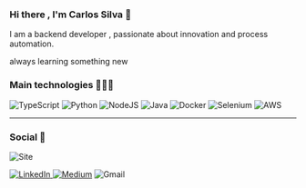 ### Hi there , I'm Carlos Silva 👋


I am a backend developer , passionate about innovation and process automation.
 

always learning something new


### Main technologies 👩🏻‍💻

![TypeScript](https://img.shields.io/badge/typescript-%23007ACC.svg?style=for-the-badge&logo=typescript&logoColor=white) ![Python](https://img.shields.io/badge/python-3670A0?style=for-the-badge&logo=python&logoColor=ffdd54) ![NodeJS](https://img.shields.io/badge/node.js-6DA55F?style=for-the-badge&logo=node.js&logoColor=white) ![Java](https://img.shields.io/badge/java-%23ED8B00.svg?style=for-the-badge&logo=openjdk&logoColor=white) ![Docker](https://img.shields.io/badge/docker-%230db7ed.svg?style=for-the-badge&logo=docker&logoColor=white) ![Selenium](https://img.shields.io/badge/-selenium-%43B02A?style=for-the-badge&logo=selenium&logoColor=white) ![AWS](https://img.shields.io/badge/AWS-%23FF9900.svg?style=for-the-badge&logo=amazon-aws&logoColor=white)


 <hr/>

### Social 📲
![Site](https://img.shields.io/badge/Site-Visit-blue?style=for-the-badge&logo=github&logoColor=white)

<a href="https://www.linkedin.com/in/carlos-silva-84532b202/" target="_blank">![LinkedIn](https://img.shields.io/badge/linkedin-%230077B5.svg?style=for-the-badge&logo=linkedin&logoColor=white) <a href="https://medium.com/@kaduifrn" target="_blank">![Medium](https://img.shields.io/badge/Medium-12100E?style=for-the-badge&logo=medium&logoColor=white)</a>  ![Gmail](https://img.shields.io/badge/Gmail-D14836?style=for-the-badge&logo=gmail&logoColor=white)

